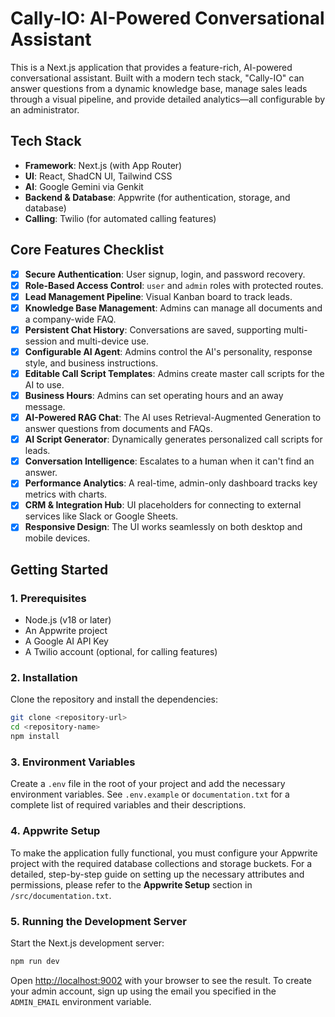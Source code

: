
# Cally-IO: AI-Powered Conversational Assistant

This is a Next.js application that provides a feature-rich, AI-powered conversational assistant. Built with a modern tech stack, "Cally-IO" can answer questions from a dynamic knowledge base, manage sales leads through a visual pipeline, and provide detailed analytics—all configurable by an administrator.

## Tech Stack

- **Framework**: Next.js (with App Router)
- **UI**: React, ShadCN UI, Tailwind CSS
- **AI**: Google Gemini via Genkit
- **Backend & Database**: Appwrite (for authentication, storage, and database)
- **Calling**: Twilio (for automated calling features)

## Core Features Checklist

- [x] **Secure Authentication**: User signup, login, and password recovery.
- [x] **Role-Based Access Control**: `user` and `admin` roles with protected routes.
- [x] **Lead Management Pipeline**: Visual Kanban board to track leads.
- [x] **Knowledge Base Management**: Admins can manage all documents and a company-wide FAQ.
- [x] **Persistent Chat History**: Conversations are saved, supporting multi-session and multi-device use.
- [x] **Configurable AI Agent**: Admins control the AI's personality, response style, and business instructions.
- [x] **Editable Call Script Templates**: Admins create master call scripts for the AI to use.
- [x] **Business Hours**: Admins can set operating hours and an away message.
- [x] **AI-Powered RAG Chat**: The AI uses Retrieval-Augmented Generation to answer questions from documents and FAQs.
- [x] **AI Script Generator**: Dynamically generates personalized call scripts for leads.
- [x] **Conversation Intelligence**: Escalates to a human when it can't find an answer.
- [x] **Performance Analytics**: A real-time, admin-only dashboard tracks key metrics with charts.
- [x] **CRM & Integration Hub**: UI placeholders for connecting to external services like Slack or Google Sheets.
- [x] **Responsive Design**: The UI works seamlessly on both desktop and mobile devices.

## Getting Started

### 1. Prerequisites

- Node.js (v18 or later)
- An Appwrite project
- A Google AI API Key
- A Twilio account (optional, for calling features)

### 2. Installation

Clone the repository and install the dependencies:

```bash
git clone <repository-url>
cd <repository-name>
npm install
```

### 3. Environment Variables

Create a `.env` file in the root of your project and add the necessary environment variables. See `.env.example` or `documentation.txt` for a complete list of required variables and their descriptions.

### 4. Appwrite Setup

To make the application fully functional, you must configure your Appwrite project with the required database collections and storage buckets. For a detailed, step-by-step guide on setting up the necessary attributes and permissions, please refer to the **Appwrite Setup** section in `/src/documentation.txt`.

### 5. Running the Development Server

Start the Next.js development server:

```bash
npm run dev
```

Open [http://localhost:9002](http://localhost:9002) with your browser to see the result. To create your admin account, sign up using the email you specified in the `ADMIN_EMAIL` environment variable.
